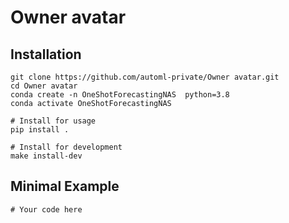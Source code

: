 # Owner avatar



## Installation
```
git clone https://github.com/automl-private/Owner avatar.git
cd Owner avatar
conda create -n OneShotForecastingNAS  python=3.8
conda activate OneShotForecastingNAS 

# Install for usage
pip install .

# Install for development
make install-dev
```

## Minimal Example

```
# Your code here
```
